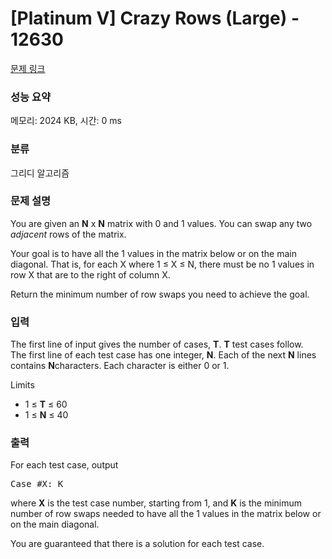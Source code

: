 # [Platinum V] Crazy Rows (Large) - 12630 

[문제 링크](https://www.acmicpc.net/problem/12630) 

### 성능 요약

메모리: 2024 KB, 시간: 0 ms

### 분류

그리디 알고리즘

### 문제 설명

<p>You are given an <strong>N</strong> x <strong>N</strong> matrix with 0 and 1 values. You can swap any two <em>adjacent</em> rows of the matrix.</p>

<p>Your goal is to have all the 1 values in the matrix below or on the main diagonal. That is, for each X where 1 ≤ X ≤ N, there must be no 1 values in row X that are to the right of column X.</p>

<p>Return the minimum number of row swaps you need to achieve the goal.</p>

### 입력 

 <p>The first line of input gives the number of cases, <strong>T</strong>. <strong>T</strong> test cases follow.<br>
The first line of each test case has one integer, <strong>N</strong>. Each of the next <strong>N</strong> lines contains <strong>N</strong>characters. Each character is either 0 or 1.</p>

<p>Limits</p>

<ul>
	<li>1 ≤ <strong>T</strong> ≤ 60</li>
	<li>1 ≤ <strong>N</strong> ≤ 40</li>
</ul>

### 출력 

 <p>For each test case, output</p>

<pre>Case #X: K</pre>

<p>where <strong>X</strong> is the test case number, starting from 1, and <strong>K</strong> is the minimum number of row swaps needed to have all the 1 values in the matrix below or on the main diagonal.</p>

<p>You are guaranteed that there is a solution for each test case.</p>

